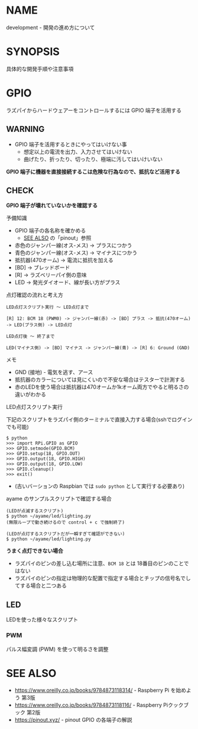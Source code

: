 # NAME

development - 開発の進め方について

# SYNOPSIS

具体的な開発手順や注意事項

# GPIO

ラズパイからハードウェアーをコントロールするには GPIO 端子を活用する

## WARNING

- GPIO 端子を活用するときにやってはいけない事
    - 想定以上の電流を出力、入力させてはいけない
    - 曲げたり、折ったり、切ったり、極端に汚してはいけいない

__GPIO 端子に機器を直接接続するこは危険な行為なので、抵抗など活用する__

## CHECK

__GPIO 端子が壊れていないかを確認する__

予備知識

- GPIO 端子の各名称を確かめる
    - [SEE ALSO](#see-also) の「pinout」参照
- 赤色のジャンパー線(オス-メス) -> プラスにつかう
- 青色のジャンパー線(オス-メス) -> マイナスにつかう
- 抵抗器(470オーム) -> 電流に抵抗を加える
- [BD] -> ブレッドボード
- [R] -> ラズベリーパイ側の意味
- LED -> 発光ダイオード、線が長い方がプラス

点灯確認の流れと考え方

```
LED点灯スクリプト実行 〜 LED点灯まで

[R] 12: BCM 18 (PWM0) -> ジャンパー線(赤) -> [BD] プラス -> 抵抗(470オーム) -> LED(プラス側) -> LED点灯

LED点灯後 〜 終了まで

LED(マイナス側) -> [BD] マイナス -> ジャンパー線(青) -> [R] 6: Ground (GND)
```

メモ

- GND (接地) - 電気を逃す、アース
- 抵抗器のカラーについては見にくいので不安な場合はテスターで計測する
- 赤のLEDを使う場合は抵抗器は470オームか1kオーム両方でやると明るさの違いがわかる

LED点灯スクリプト実行

下記のスクリプトをラズパイ側のターミナルで直接入力する場合(sshでログインでも可能)

```
$ python
>>> import RPi.GPIO as GPIO
>>> GPIO.setmode(GPIO.BCM)
>>> GPIO.setup(18, GPIO.OUT)
>>> GPIO.output(18, GPIO.HIGH)
>>> GPIO.output(18, GPIO.LOW)
>>> GPIO.cleanup()
>>> exit()
```

- (古いバーションの Raspbian では `sudo python` として実行する必要あり)

ayame のサンプルスクリプトで確認する場合

```
(LEDが点滅するスクリプト)
$ python ~/ayame/led/lighting.py
(無限ループで動き続けるので control + c で強制終了)
```

```
(LEDが点灯するスクリプトだが一瞬すぎて確認ができない)
$ python ~/ayame/led/lighting.py
```

__うまく点灯できない場合__

- ラズパイのピンの差し込む場所に注意、`BCM 18` とは 18番目のピンのことではない
- ラズパイのピンの指定は物理的な配置で指定する場合とチップの信号名でしてする場合と二つある

## LED

LEDを使った様々なスクリプト

### PWM

パルス幅変調 (PWM) を使って明るさを調整



# SEE ALSO

- <https://www.oreilly.co.jp/books/9784873118314/> - Raspberry Pi を始めよう 第3版
- <https://www.oreilly.co.jp/books/9784873118116/> - Raspberry Piクックブック 第2版
- <https://pinout.xyz/> - pinout GPIO の各端子の解説
